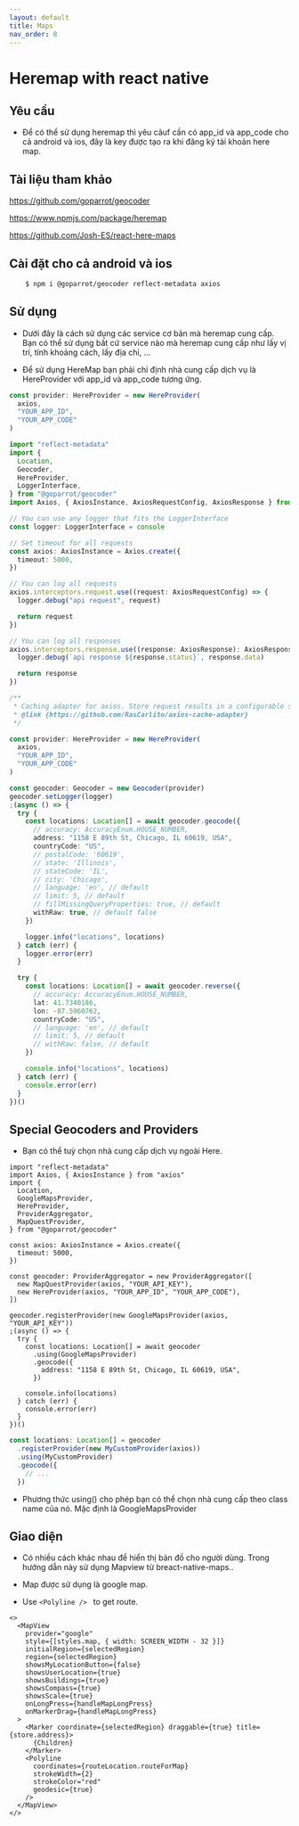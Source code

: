 ```yaml
---
layout: default
title: Maps
nav_order: 8
---
```


# Heremap with react native

## Yêu cầu

- Để có thể sử dụng heremap thì yêu câuf cần có app_id và app_code cho cả android và ios, đây là key được tạo ra khi đăng ký tài khoản here map.

## Tài liệu tham khảo

https://github.com/goparrot/geocoder

https://www.npmjs.com/package/heremap

https://github.com/Josh-ES/react-here-maps

## Cài đặt cho cả android và ios

```sh
    $ npm i @goparrot/geocoder reflect-metadata axios
```

## Sử dụng

- Dưới đây là cách sử dụng các service cơ bản mà heremap cung cấp. Bạn có thể sử dụng bất cứ service nào mà heremap cung cấp như lấy vị trí, tính khoảng cách, lấy địa chỉ, ...

- Để sử dụng HereMap bạn phải chỉ định nhà cung cấp dịch vụ là HereProvider với app_id và app_code tương ứng.

```ts
const provider: HereProvider = new HereProvider(
  axios,
  "YOUR_APP_ID",
  "YOUR_APP_CODE"
)
```

```ts
import "reflect-metadata"
import {
  Location,
  Geocoder,
  HereProvider,
  LoggerInterface,
} from "@goparrot/geocoder"
import Axios, { AxiosInstance, AxiosRequestConfig, AxiosResponse } from "axios"

// You can use any logger that fits the LoggerInterface
const logger: LoggerInterface = console

// Set timeout for all requests
const axios: AxiosInstance = Axios.create({
  timeout: 5000,
})

// You can log all requests
axios.interceptors.request.use((request: AxiosRequestConfig) => {
  logger.debug("api request", request)

  return request
})

// You can log all responses
axios.interceptors.response.use((response: AxiosResponse): AxiosResponse => {
  logger.debug(`api response ${response.status}`, response.data)

  return response
})

/**
 * Caching adapter for axios. Store request results in a configurable store to prevent unneeded network requests.
 * @link {https://github.com/RasCarlito/axios-cache-adapter}
 */

const provider: HereProvider = new HereProvider(
  axios,
  "YOUR_APP_ID",
  "YOUR_APP_CODE"
)

const geocoder: Geocoder = new Geocoder(provider)
geocoder.setLogger(logger)
;(async () => {
  try {
    const locations: Location[] = await geocoder.geocode({
      // accuracy: AccuracyEnum.HOUSE_NUMBER,
      address: "1158 E 89th St, Chicago, IL 60619, USA",
      countryCode: "US",
      // postalCode: '60619',
      // state: 'Illinois',
      // stateCode: 'IL',
      // city: 'Chicago',
      // language: 'en', // default
      // limit: 5, // default
      // fillMissingQueryProperties: true, // default
      withRaw: true, // default false
    })

    logger.info("locations", locations)
  } catch (err) {
    logger.error(err)
  }

  try {
    const locations: Location[] = await geocoder.reverse({
      // accuracy: AccuracyEnum.HOUSE_NUMBER,
      lat: 41.7340186,
      lon: -87.5960762,
      countryCode: "US",
      // language: 'en', // default
      // limit: 5, // default
      // withRaw: false, // default
    })

    console.info("locations", locations)
  } catch (err) {
    console.error(err)
  }
})()
```

## Special Geocoders and Providers

- Bạn có thể tuỳ chọn nhà cung cấp dịch vụ ngoài Here.

```tsx
import "reflect-metadata"
import Axios, { AxiosInstance } from "axios"
import {
  Location,
  GoogleMapsProvider,
  HereProvider,
  ProviderAggregator,
  MapQuestProvider,
} from "@goparrot/geocoder"

const axios: AxiosInstance = Axios.create({
  timeout: 5000,
})

const geocoder: ProviderAggregator = new ProviderAggregator([
  new MapQuestProvider(axios, "YOUR_API_KEY"),
  new HereProvider(axios, "YOUR_APP_ID", "YOUR_APP_CODE"),
])

geocoder.registerProvider(new GoogleMapsProvider(axios, "YOUR_API_KEY"))
;(async () => {
  try {
    const locations: Location[] = await geocoder
      .using(GoogleMapsProvider)
      .geocode({
        address: "1158 E 89th St, Chicago, IL 60619, USA",
      })

    console.info(locations)
  } catch (err) {
    console.error(err)
  }
})()
```

```ts
const locations: Location[] = geocoder
  .registerProvider(new MyCustomProvider(axios))
  .using(MyCustomProvider)
  .geocode({
    // ...
  })
```

- Phương thức using() cho phép bạn có thể chọn nhà cung cấp theo class name của nó. Mặc định là GoogleMapsProvider

## Giao diện

- Có nhiều cách khác nhau để hiển thị bản đồ cho người dùng. Trong hướng dẫn này sử dụng Mapview từ breact-native-maps..

- Map được sử dụng là google map.

- Use `<Polyline /> ` to get route.

```tsx
<>
  <MapView
    provider="google"
    style={[styles.map, { width: SCREEN_WIDTH - 32 }]}
    initialRegion={selectedRegion}
    region={selectedRegion}
    showsMyLocationButton={false}
    showsUserLocation={true}
    showsBuildings={true}
    showsCompass={true}
    showsScale={true}
    onLongPress={handleMapLongPress}
    onMarkerDrag={handleMapLongPress}
  >
    <Marker coordinate={selectedRegion} draggable={true} title={store.address}>
      {Children}
    </Marker>
    <Polyline
      coordinates={routeLocation.routeForMap}
      strokeWidth={2}
      strokeColor="red"
      geodesic={true}
    />
  </MapView>
</>
```
